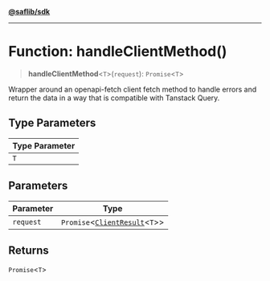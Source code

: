 [**@saflib/sdk**](../../../index.md)

***

# Function: handleClientMethod()

> **handleClientMethod**\<`T`\>(`request`): `Promise`\<`T`\>

Wrapper around an openapi-fetch client fetch method to handle errors and return the data in a way that is compatible with Tanstack Query.

## Type Parameters

| Type Parameter |
| ------ |
| `T` |

## Parameters

| Parameter | Type |
| ------ | ------ |
| `request` | `Promise`\<[`ClientResult`](../interfaces/ClientResult.md)\<`T`\>\> |

## Returns

`Promise`\<`T`\>
